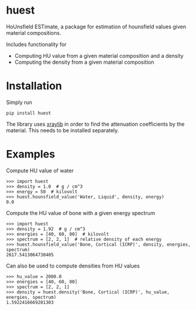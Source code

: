# huest

HoUnsfield ESTimate, a package for estimation of hounsfield values given material compositions.

Includes functionality for

* Computing HU value from a given material composition and a density
* Computing the density from a given material composition

# Installation

Simply run

    pip install huest

The library uses [xraylib](https://github.com/tschoonj/xraylib) in order to find the attenuation coefficients by the material.
This needs to be installed separately.

# Examples

Compute HU value of water

    >>> import huest
    >>> density = 1.0  # g / cm^3
    >>> energy = 50  # kilovolt
    >>> huest.hounsfield_value('Water, Liquid', density, energy)
    0.0

Compute the HU value of bone with a given energy spectrum

    >>> import huest
    >>> density = 1.92  # g / cm^3
    >>> energies = [40, 60, 80]  # kilovolt
    >>> spectrum = [2, 2, 1]  # relative density of each energy
    >>> huest.hounsfield_value('Bone, Cortical (ICRP)', density, energies, spectrum)
    2617.5413064730405

Can also be used to compute densities from HU values

    >>> hu_value = 2000.0
    >>> energies = [40, 60, 80]
    >>> spectrum = [2, 2, 1]
    >>> density = huest.density('Bone, Cortical (ICRP)', hu_value, energies, spectrum)
    1.5922416669281303
